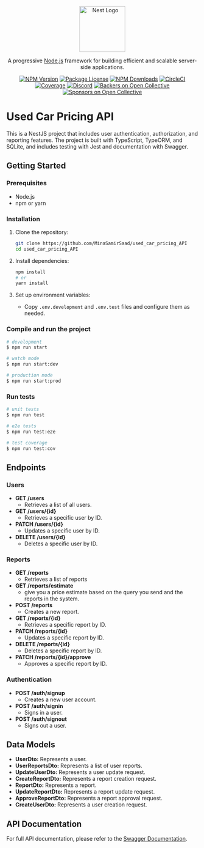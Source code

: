 <p align="center">
  <a href="http://nestjs.com/" target="blank"><img src="https://nestjs.com/img/logo-small.svg" width="120" alt="Nest Logo" /></a>
</p>

[circleci-image]: https://img.shields.io/circleci/build/github/nestjs/nest/master?token=abc123def456
[circleci-url]: https://circleci.com/gh/nestjs/nest

<p align="center">A progressive <a href="http://nodejs.org" target="_blank">Node.js</a> framework for building efficient and scalable server-side applications.</p>
<p align="center">
<a href="https://www.npmjs.com/~nestjscore" target="_blank"><img src="https://img.shields.io/npm/v/@nestjs/core.svg" alt="NPM Version" /></a>
<a href="https://www.npmjs.com/~nestjscore" target="_blank"><img src="https://img.shields.io/npm/l/@nestjs/core.svg" alt="Package License" /></a>
<a href="https://www.npmjs.com/~nestjscore" target="_blank"><img src="https://img.shields.io/npm/dm/@nestjs/common.svg" alt="NPM Downloads" /></a>
<a href="https://circleci.com/gh/nestjs/nest" target="_blank"><img src="https://img.shields.io/circleci/build/github/nestjs/nest/master" alt="CircleCI" /></a>
<a href="https://coveralls.io/github/nestjs/nest?branch=master" target="_blank"><img src="https://coveralls.io/repos/github/nestjs/nest/badge.svg?branch=master#9" alt="Coverage" /></a>
<a href="https://discord.gg/G7Qnnhy" target="_blank"><img src="https://img.shields.io/badge/discord-online-brightgreen.svg" alt="Discord"/></a>
<a href="https://opencollective.com/nest#backer" target="_blank"><img src="https://opencollective.com/nest/backers/badge.svg" alt="Backers on Open Collective" /></a>
<a href="https://opencollective.com/nest#sponsor" target="_blank"><img src="https://opencollective.com/nest/sponsors/badge.svg" alt="Sponsors on Open Collective" /></a>
</p>

# Used Car Pricing API

This is a NestJS project that includes user authentication, authorization, and reporting features. The project is built with TypeScript, TypeORM, and SQLite, and includes testing with Jest and documentation with Swagger.


## Getting Started

### Prerequisites

- Node.js
- npm or yarn

### Installation

1. Clone the repository:
    ```bash
    git clone https://github.com/MinaSamirSaad/used_car_pricing_API
    cd used_car_pricing_API
    ```

2. Install dependencies:
    ```bash
    npm install
    # or
    yarn install
    ```

3. Set up environment variables:
    - Copy `.env.development` and `.env.test` files and configure them as needed.

### Compile and run the project

```bash
# development
$ npm run start

# watch mode
$ npm run start:dev

# production mode
$ npm run start:prod
```

### Run tests


```bash
# unit tests
$ npm run test

# e2e tests
$ npm run test:e2e

# test coverage
$ npm run test:cov
```

## Endpoints

### Users

* **GET /users**
  * Retrieves a list of all users.
* **GET /users/{id}**
  * Retrieves a specific user by ID.
* **PATCH /users/{id}**
  * Updates a specific user by ID.
* **DELETE /users/{id}**
  * Deletes a specific user by ID.

### Reports

* **GET /reports**
  * Retrieves a list of reports
* **GET /reports/estimate**
  * give you a price estimate based on the query you send and the reports in the system.
* **POST /reports**
  * Creates a new report.
* **GET /reports/{id}**
  * Retrieves a specific report by ID.
* **PATCH /reports/{id}**
  * Updates a specific report by ID.
* **DELETE /reports/{id}**
  * Deletes a specific report by ID.
* **PATCH /reports/{id}/approve**
  * Approves a specific report by ID.

### Authentication

* **POST /auth/signup**
  * Creates a new user account.
* **POST /auth/signin**
  * Signs in a user.
* **POST /auth/signout**
  * Signs out a user.

## Data Models

* **UserDto:** Represents a user.
* **UserReportsDto:** Represents a list of user reports.
* **UpdateUserDto:** Represents a user update request.
* **CreateReportDto:** Represents a report creation request.
* **ReportDto:** Represents a report.
* **UpdateReportDto:** Represents a report update request.
* **ApproveReportDto:** Represents a report approval request.
* **CreateUserDto:** Represents a user creation request.


## API Documentation

For full API documentation, please refer to the [Swagger Documentation](https://usedcarpricingapi-production.up.railway.app/api-docs).
